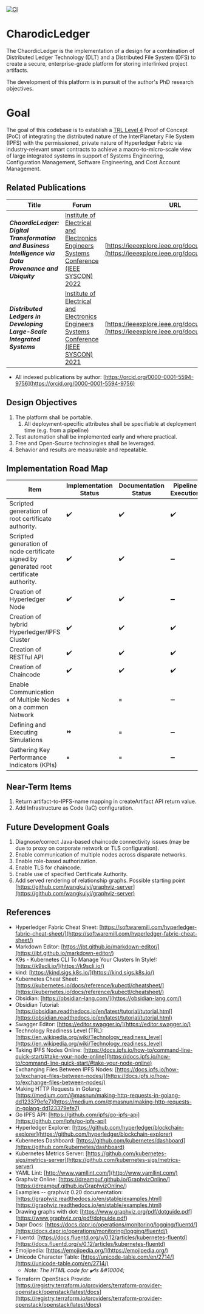 [![CI](https://github.com/lmco/ChaordicLedger/actions/workflows/ci.yml/badge.svg)](https://github.com/lmco/ChaordicLedger/actions/workflows/ci.yml)

# CharodicLedger
The ChaordicLedger is the implementation of a design for a combination of Distributed Ledger Technology (DLT) and a Distributed File System (DFS) to create a secure, enterprise-grade platform for storing interlinked project artifacts.

The development of this platform is in pursuit of the author's PhD research objectives.

# Goal
The goal of this codebase is to establish a [TRL Level 4](https://en.wikipedia.org/wiki/Technology_readiness_level) Proof of Concept (PoC) of integrating the distributed nature of the InterPlanetary File System (IPFS) with the permissioned, private nature of Hyperledger Fabric via industry-relevant smart contracts to achieve a macro-to-micro-scale view of large integrated systems in support of Systems Engineering, Configuration Management, Software Engineering, and Cost Account Management.

## Related Publications
|Title|Forum|URL|
|---|---|---|
|***ChaordicLedger: Digital Transformation and Business Intelligence via Data Provenance and Ubiquity***|[Institute of Electrical and Electronics Engineers Systems Conference (IEEE SYSCON) 2022](https://2022.ieeesyscon.org)|[https://ieeexplore.ieee.org/document/9773812](https://ieeexplore.ieee.org/document/9773812)|
|***Distributed Ledgers in Developing Large-Scale Integrated Systems***|[Institute of Electrical and Electronics Engineers Systems Conference (IEEE SYSCON) 2021](https://2021.ieeesyscon.org)|[https://ieeexplore.ieee.org/document/9447136](https://ieeexplore.ieee.org/document/9447136)|
* All indexed publications by author: [https://orcid.org/0000-0001-5594-9756](https://orcid.org/0000-0001-5594-9756)

## Design Objectives
1. The platform shall be portable.
    1. All deployment-specific attributes shall be specifiable at deployment time (e.g. from a pipeline)
1. Test automation shall be implemented early and where practical.
1. Free and Open-Source technologies shall be leveraged.
1. Behavior and results are measurable and repeatable.

## Implementation Road Map
|Item|Implementation Status|Documentation Status|Pipeline Execution|
|---|---|---|---|
|Scripted generation of root certificate authority.|✔️|✔️|✔️|
|Scripted generation of node certificate signed by generated root certificate authority.|✔️|✔️|➖|
|Creation of Hyperledger Node|✔️|✔️|➖|
|Creation of hybrid Hyperledger/IPFS Cluster|✔️|✔️|✔️|
|Creation of RESTful API|✔️|✔️|✔️|
|Creation of Chaincode|✔️|✔️|✔️|
|Enable Communication of Multiple Nodes on a common Network|⏸|⏸|➖|
|Defining and Executing Simulations|⏩|⏸|➖|
|Gathering Key Performance Indicators (KPIs)|⏸|⏸|➖|

## Near-Term Items
1. Return artifact-to-IPFS-name mapping in createArtifact API return value.
1. Add Infrastructure as Code (IaC) configuration.

## Future Development Goals
1. Diagnose/correct Java-based chaincode connectivity issues (may be due to proxy on corporate network or TLS configuration).
1. Enable communication of multiple nodes across disparate networks.
1. Enable role-based authorization.
1. Enable TLS for chaincode.
1. Enable use of specified Certificate Authority.
1. Add served rendering of relationship graphs. Possible starting point [https://github.com/wangkuiyi/graphviz-server](https://github.com/wangkuiyi/graphviz-server)

## References
* Hyperledger Fabric Cheat Sheet: [https://softwaremill.com/hyperledger-fabric-cheat-sheet/](https://softwaremill.com/hyperledger-fabric-cheat-sheet/)
* Markdown Editor: [https://jbt.github.io/markdown-editor/](https://jbt.github.io/markdown-editor/)
* K9s - Kubernetes CLI To Manage Your Clusters In Style!: [https://k9scli.io/](https://k9scli.io/)
* kind: [https://kind.sigs.k8s.io/](https://kind.sigs.k8s.io/)
* Kubernetes Cheat Sheet: [https://kubernetes.io/docs/reference/kubectl/cheatsheet/](https://kubernetes.io/docs/reference/kubectl/cheatsheet/)
* Obsidian: [https://obsidian-lang.com/](https://obsidian-lang.com/)
* Obsidian Tutorial: [https://obsidian.readthedocs.io/en/latest/tutorial/tutorial.html](https://obsidian.readthedocs.io/en/latest/tutorial/tutorial.html)
* Swagger Editor: [https://editor.swagger.io/](https://editor.swagger.io/)
* Technology Readiness Level (TRL): [https://en.wikipedia.org/wiki/Technology_readiness_level](https://en.wikipedia.org/wiki/Technology_readiness_level)
* Taking IPFS Nodes Online: [https://docs.ipfs.io/how-to/command-line-quick-start/#take-your-node-online](https://docs.ipfs.io/how-to/command-line-quick-start/#take-your-node-online)
* Exchanging Files Between IPFS Nodes: [https://docs.ipfs.io/how-to/exchange-files-between-nodes/](https://docs.ipfs.io/how-to/exchange-files-between-nodes/)
* Making HTTP Requests in Golang: [https://medium.com/@masnun/making-http-requests-in-golang-dd123379efe7](https://medium.com/@masnun/making-http-requests-in-golang-dd123379efe7)
* Go IPFS API: [https://github.com/ipfs/go-ipfs-api](https://github.com/ipfs/go-ipfs-api)
* Hyperledger Explorer: [https://github.com/hyperledger/blockchain-explorer](https://github.com/hyperledger/blockchain-explorer)
* Kubernetes Dashboard: [https://github.com/kubernetes/dashboard](https://github.com/kubernetes/dashboard)
* Kubernetes Metrics Server: [https://github.com/kubernetes-sigs/metrics-server](https://github.com/kubernetes-sigs/metrics-server)
* YAML Lint: [http://www.yamllint.com/](http://www.yamllint.com/)
* Graphviz Online: [https://dreampuf.github.io/GraphvizOnline/] (https://dreampuf.github.io/GraphvizOnline/)
* Examples -- graphviz 0.20 documentation: [https://graphviz.readthedocs.io/en/stable/examples.html] (https://graphviz.readthedocs.io/en/stable/examples.html)
* Drawing graphs with dot: [https://www.graphviz.org/pdf/dotguide.pdf] (https://www.graphviz.org/pdf/dotguide.pdf)
* Dapr Docs: [https://docs.dapr.io/operations/monitoring/logging/fluentd/](https://docs.dapr.io/operations/monitoring/logging/fluentd/)
* Fluentd: [https://docs.fluentd.org/v/0.12/articles/kubernetes-fluentd](https://docs.fluentd.org/v/0.12/articles/kubernetes-fluentd)
* Emojipedia: [https://emojipedia.org/](https://emojipedia.org/)
* Unicode Character Table: [https://unicode-table.com/en/2714/](https://unicode-table.com/en/2714/)
    * *Note: The HTML code for ✔️is \&#10004;*
* Terraform OpenStack Provide: [https://registry.terraform.io/providers/terraform-provider-openstack/openstack/latest/docs](https://registry.terraform.io/providers/terraform-provider-openstack/openstack/latest/docs)
